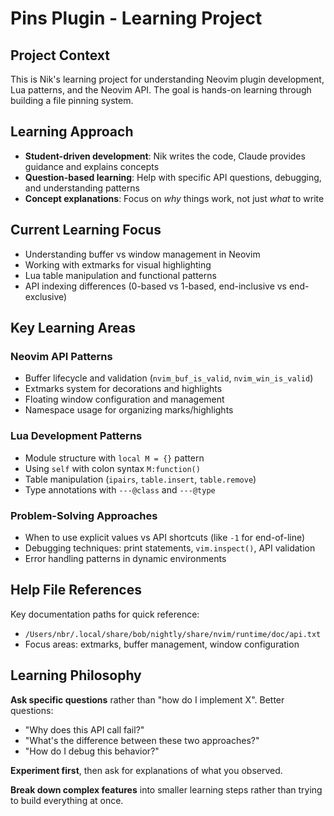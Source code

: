 # Pins Plugin - Learning Project

## Project Context
This is Nik's learning project for understanding Neovim plugin development, Lua patterns, and the Neovim API. The goal is hands-on learning through building a file pinning system.

## Learning Approach
- **Student-driven development**: Nik writes the code, Claude provides guidance and explains concepts
- **Question-based learning**: Help with specific API questions, debugging, and understanding patterns
- **Concept explanations**: Focus on *why* things work, not just *what* to write

## Current Learning Focus
- Understanding buffer vs window management in Neovim
- Working with extmarks for visual highlighting
- Lua table manipulation and functional patterns
- API indexing differences (0-based vs 1-based, end-inclusive vs end-exclusive)

## Key Learning Areas

### Neovim API Patterns
- Buffer lifecycle and validation (`nvim_buf_is_valid`, `nvim_win_is_valid`)
- Extmarks system for decorations and highlights
- Floating window configuration and management
- Namespace usage for organizing marks/highlights

### Lua Development Patterns
- Module structure with `local M = {}` pattern
- Using `self` with colon syntax `M:function()`
- Table manipulation (`ipairs`, `table.insert`, `table.remove`)
- Type annotations with `---@class` and `---@type`

### Problem-Solving Approaches
- When to use explicit values vs API shortcuts (like `-1` for end-of-line)
- Debugging techniques: print statements, `vim.inspect()`, API validation
- Error handling patterns in dynamic environments

## Help File References
Key documentation paths for quick reference:
- `/Users/nbr/.local/share/bob/nightly/share/nvim/runtime/doc/api.txt`
- Focus areas: extmarks, buffer management, window configuration

## Learning Philosophy
**Ask specific questions** rather than "how do I implement X". Better questions:
- "Why does this API call fail?"
- "What's the difference between these two approaches?"
- "How do I debug this behavior?"

**Experiment first**, then ask for explanations of what you observed.

**Break down complex features** into smaller learning steps rather than trying to build everything at once.